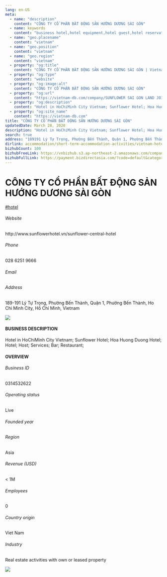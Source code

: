 ```yaml
---
lang: en-US
meta:
  - name: "description"
    content: "CÔNG TY CỔ PHẦN BẤT ĐỘNG SẢN HƯỚNG DƯƠNG SÀI GÒN"
  - name: keywords
    content: "business hotel,hotel equipment,hotel guest,hotel reservation,hotels,leisure hotel,membership,on site,resort,resort hotels,tourism,travelers,vacation,vacation,vacation,vietnam-hotel-companies"
  - name: "geo.placename"
    content: "vietnam"
  - name: "geo.position"
    content: "vietnam"
  - name: "geo.region"
    content: "vietnam"
  - property: "og:title"
    content: "CÔNG TY CỔ PHẦN BẤT ĐỘNG SẢN HƯỚNG DƯƠNG SÀI GÒN | Vietnam DB"
  - property: "og:type"
    content: "website"
  - property: "og:image:alt"
    content: "CÔNG TY CỔ PHẦN BẤT ĐỘNG SẢN HƯỚNG DƯƠNG SÀI GÒN"
  - property: "og:url"
    content: "https://vietnam-db.com/company/SUNFLOWER SAI GON LAND JOINT STOCK COMPANY-2930535"
  - property: "og:description"
    content: "Hotel in HoChiMinh City Vietnam; Sunflower Hotel; Hoa Huong Duong Hotel; Hotel; Host; Services; Bar; Restaurant;"
  - property: "og:site_name"
    content: "https://vietnam-db.com"
title: "CÔNG TY CỔ PHẦN BẤT ĐỘNG SẢN HƯỚNG DƯƠNG SÀI GÒN"
updatedDate: March 28, 2020
description: "Hotel in HoChiMinh City Vietnam; Sunflower Hotel; Hoa Huong Duong Hotel; Hotel; Host; Services; Bar; Restaurant;"
search: true
address: "189191 Lý Tự Trọng, Phường Bến Thành, Quận 1, Phường Bến Thành, Ho Chi Minh City, Hồ Chí Minh, Vietnam"
dirlink: accommodation/short-term-accommodation-activities/vietnam-hotel-companies
bizhubCount: 100
bizhubFreeLink: https://vnbizhub.s3.ap-northeast-2.amazonaws.com/companies/vietnam-hotel-companies_preview.xlsx
bizhubFullLink: https://payment.bizdirectasia.com/?code=default&category=bizhub&item=vietnam-hotel-companies&redirect=https://vietnam-db.com
---
```



<div class="bd-item">
    <div class="item-content">
        <div class="detail-title-wrap">
            <h1 class="detail-title">
                CÔNG TY CỔ PHẦN BẤT ĐỘNG SẢN HƯỚNG DƯƠNG SÀI GÒN
            </h1>
        </div>
		<div class="detail-tagslist"><a href="/accommodation/short-term-accommodation-activities/tags/hotel" class="detail-tagitem">#hotel</a></div>
        <h6 class="bd-label">Website</h6>
        <p>http://www.sunflowerhotel.vn/sunflower-central-hotel</p>
		<h6 class="bd-label">Phone</h6>
        <p>028 6251 9666</p>
        <h6 class="bd-label">Email</h6>
        <p><a class="textColorPrimary" href="#"></a></p>
        <h6 class="bd-label">Address</h6>
        <p>189-191 Lý Tự Trọng, Phường Bến Thành, Quận 1, Phường Bến Thành, Ho Chi Minh City, Hồ Chí Minh, Vietnam</p>
    </div>
</div>

<div class="banner-wrap text-center"><a href="" class="banner-link"><img src="/assets/vndb.com/BannerAds2.jpg" class="banner-img"></a></div>

<div class="bd-item">
    <div class="item-content">
        <h4 class="textColorPrimary item-title">BUSINESS DESCRIPTION</h4>
        <p>Hotel in HoChiMinh City Vietnam; Sunflower Hotel; Hoa Huong Duong Hotel; Hotel; Host; Services; Bar; Restaurant;</p>
    </div>
</div>

<div class="bd-item">
    <div class="item-content">
        <h4 class="textColorPrimary item-title">OVERVIEW</h4>
        <div class="item-info">
            <h6 class="bd-label">Business ID</h6>
            <p>0314532622</p>
        </div>
        <div class="item-info">
            <h6 class="bd-label">Operating status</h6>
            <p>Live<small class="bd-status_dot live"></small></p>
        </div>
        <div class="item-info">
            <h6 class="bd-label">Founded year</h6>
            <p></p>
        </div>
        <div class="item-info">
            <h6 class="bd-label">Region</h6>
            <p>Asia</p>
        </div>
        <div class="item-info">
            <h6 class="bd-label">Revenue (USD)</h6>
            <p>&lt; 1M</p>
        </div>
        <div class="item-info">
            <h6 class="bd-label">Employees</h6>
            <p>0</p>
        </div>
        <div class="item-info">
            <h6 class="bd-label">Country origin</h6>
            <p>Viet Nam</p>
        </div>
        <div class="item-info">
            <h6 class="bd-label">Industry</h6>
            <p>Real estate activities with own or leased property</p>
        </div>
    </div>
</div>

<div class="banner-wrap text-center"><a href="" class="banner-link"><img src="/assets/vndb.com/BannerAd_04_728x90.jpg" class="banner-img"></a></div>

<CustomPopup popupTitle="ENTER EMAIL TO DOWNLOAD" popupSubTitle="The companies data will be sent to your inbox. Please enter your email." :free="this.$frontmatter.bizhubFreeLink" :paid="this.$frontmatter.bizhubFullLink" :count="this.$frontmatter.bizhubCount"/>

